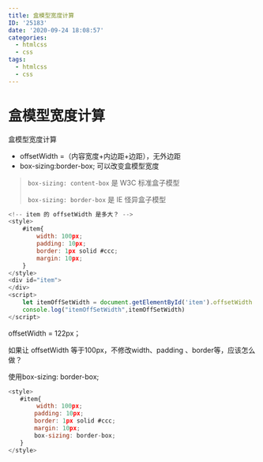 ```yaml
---
title: 盒模型宽度计算
ID: '25183'
date: '2020-09-24 18:08:57'
categories:
  - htmlcss
  - css
tags:
  - htmlcss
  - css
---
```


# 盒模型宽度计算

盒模型宽度计算

- offsetWidth =（内容宽度+内边距+边距），无外边距
- box-sizing:border-box; 可以改变盒模型宽度

> `box-sizing: content-box` 是 W3C 标准盒子模型
> 
> `box-sizing: border-box` 是 IE 怪异盒子模型

``` js 
<!-- item 的 offsetWidth 是多大？ -->
<style>
    #item{
        width: 100px;
        padding: 10px;
        border: 1px solid #ccc;
        margin: 10px;
    }
</style>
<div id="item">
</div>
<script>
    let itemOffSetWidth = document.getElementById('item').offsetWidth
    console.log("itemOffSetWidth",itemOffSetWidth)
</script>
```

offsetWidth = 122px；

如果让 offsetWidth 等于100px，不修改width、padding 、border等，应该怎么做？

使用box-sizing: border-box;

``` js 
<style>
　　#item{
   　　　width: 100px;
   　　 padding: 10px;
   　　 border: 1px solid #ccc;
  　　  margin: 10px;
  　　  box-sizing: border-box;
　　}
</style>
```
 
 
 
 
 
 
